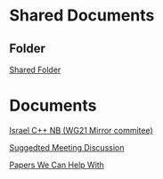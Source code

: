 
# Shared Documents

## Folder
[Shared Folder](https://drive.google.com/drive/folders/110gANejFgaJkPKR6WhNWdhiyHralG3gr?usp=sharing)

# Documents
[Israel C++ NB (WG21 Mirror commitee)](https://docs.google.com/document/d/1XgrBvbeykZdRhg04j0KtOHW3Gem-Gi07aVuKXwLl2SQ/view)

[Suggedted Meeting Discussion](https://docs.google.com/spreadsheets/d/1eZmsK_rjGvXtcwUgs2T1rP1ASyxE-o5uAZewvgBiohA/edit?usp=sharing)

[Papers We Can Help With](https://docs.google.com/spreadsheets/d/1ly4a7MdMvYUj1rSQvdMQqG9Uo55Vvux5xTT8ic79IbM/edit#gid=0)
